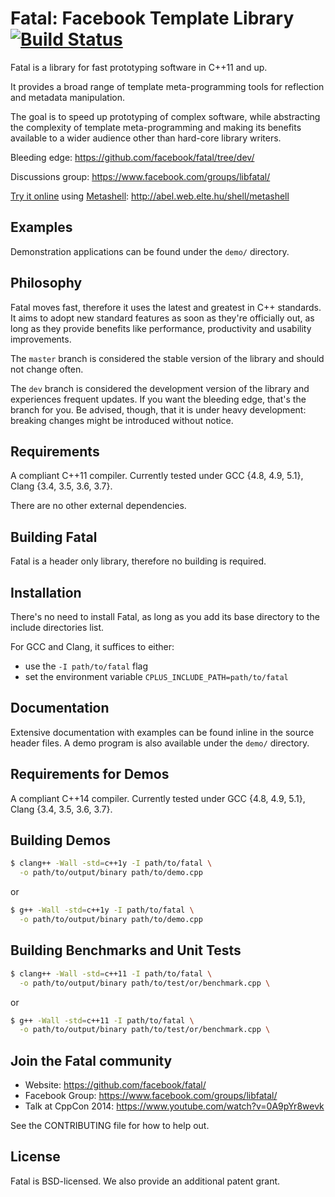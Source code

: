# Fatal: Facebook Template Library [![Build Status](https://secure.travis-ci.org/facebook/fatal.png?branch=dev "Build Status")](https://travis-ci.org/facebook/fatal)

Fatal is a library for fast prototyping software in C++11 and up.

It provides a broad range of template meta-programming tools for reflection and metadata manipulation.

The goal is to speed up prototyping of complex software, while abstracting the complexity of template meta-programming and making its benefits available to a wider audience other than hard-core library writers.

Bleeding edge: https://github.com/facebook/fatal/tree/dev/

Discussions group: https://www.facebook.com/groups/libfatal/

[Try it online](http://abel.web.elte.hu/shell/metashell) using [Metashell](https://github.com/sabel83/metashell): http://abel.web.elte.hu/shell/metashell


## Examples
Demonstration applications can be found under the `demo/` directory.


## Philosophy
Fatal moves fast, therefore it uses the latest and greatest in C++ standards. It aims to adopt new standard features as soon as they're officially out, as long as they provide benefits like performance, productivity and usability improvements.

The `master` branch is considered the stable version of the library and should not change often.

The `dev` branch is considered the development version of the library and experiences frequent updates. If you want the bleeding edge, that's the branch for you. Be advised, though, that it is under heavy development: breaking changes might be introduced without notice.


## Requirements
A compliant C++11 compiler. Currently tested under GCC {4.8, 4.9, 5.1}, Clang {3.4, 3.5, 3.6, 3.7}.

There are no other external dependencies.


## Building Fatal
Fatal is a header only library, therefore no building is required.


## Installation
There's no need to install Fatal, as long as you add its base directory to the include directories list.

For GCC and Clang, it suffices to either:
- use the `-I path/to/fatal` flag
- set the environment variable `CPLUS_INCLUDE_PATH=path/to/fatal`


## Documentation
Extensive documentation with examples can be found inline in the source header files.
A demo program is also available under the `demo/` directory.


## Requirements for Demos
A compliant C++14 compiler. Currently tested under GCC {4.8, 4.9, 5.1}, Clang {3.4, 3.5, 3.6, 3.7}.


## Building Demos
```sh
$ clang++ -Wall -std=c++1y -I path/to/fatal \
  -o path/to/output/binary path/to/demo.cpp
```
or
```sh
$ g++ -Wall -std=c++1y -I path/to/fatal \
  -o path/to/output/binary path/to/demo.cpp
```


## Building Benchmarks and Unit Tests
```sh
$ clang++ -Wall -std=c++11 -I path/to/fatal \
  -o path/to/output/binary path/to/test/or/benchmark.cpp \
```
or
```sh
$ g++ -Wall -std=c++11 -I path/to/fatal \
  -o path/to/output/binary path/to/test/or/benchmark.cpp \
```


## Join the Fatal community
- Website: https://github.com/facebook/fatal/
- Facebook Group: https://www.facebook.com/groups/libfatal/
- Talk at CppCon 2014: https://www.youtube.com/watch?v=0A9pYr8wevk

See the CONTRIBUTING file for how to help out.


## License
Fatal is BSD-licensed. We also provide an additional patent grant.
